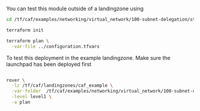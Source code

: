 You can test this module outside of a landingzone using

```bash
cd /tf/caf/examples/networking/virtual_network/100-subnet-delegation/standalone

terraform init

terraform plan \
  -var-file ../configuration.tfvars
```

To test this deployment in the example landingzone. Make sure the launchpad has been deployed first

```bash

rover \
  -lz /tf/caf/landingzones/caf_example \
  -var-folder  /tf/caf/examples/networking/virtual_network/100-subnet-delegation/ \
  -level level1 \
  -a plan

```
